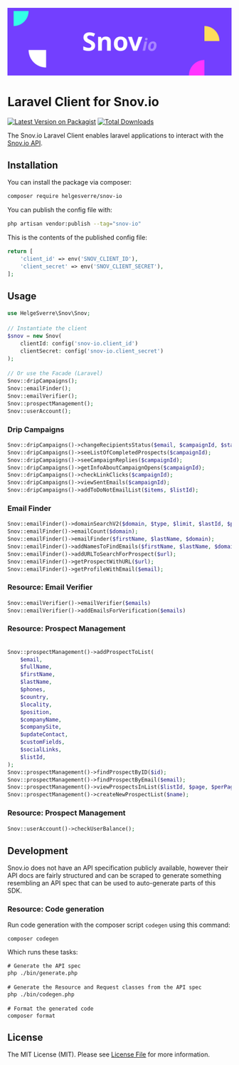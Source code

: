 <p align="center"><img src="./art/header.png"></p>

# Laravel Client for Snov.io

[![Latest Version on Packagist](https://img.shields.io/packagist/v/helgesverre/snov-io.svg?style=flat-square)](https://packagist.org/packages/helgesverre/snov-io)
[![Total Downloads](https://img.shields.io/packagist/dt/helgesverre/snov-io.svg?style=flat-square)](https://packagist.org/packages/helgesverre/snov-io)

The Snov.io Laravel Client enables laravel applications to interact with the [Snov.io API](https://snov.io/api).

## Installation

You can install the package via composer:

```bash
composer require helgesverre/snov-io
```

You can publish the config file with:

```bash
php artisan vendor:publish --tag="snov-io"
```

This is the contents of the published config file:

```php
return [
    'client_id' => env('SNOV_CLIENT_ID'),
    'client_secret' => env('SNOV_CLIENT_SECRET'),
];
```

## Usage

```php
use HelgeSverre\Snov\Snov;

// Instantiate the client
$snov = new Snov(
    clientId: config('snov-io.client_id')
    clientSecret: config('snov-io.client_secret')
);

// Or use the Facade (Laravel)
Snov::dripCampaigns();
Snov::emailFinder();
Snov::emailVerifier();
Snov::prospectManagement();
Snov::userAccount();
```

### Drip Campaigns

```php
Snov::dripCampaigns()->changeRecipientsStatus($email, $campaignId, $status);
Snov::dripCampaigns()->seeListOfCompletedProspects($campaignId);
Snov::dripCampaigns()->seeCampaignReplies($campaignId);
Snov::dripCampaigns()->getInfoAboutCampaignOpens($campaignId);
Snov::dripCampaigns()->checkLinkClicks($campaignId);
Snov::dripCampaigns()->viewSentEmails($campaignId);
Snov::dripCampaigns()->addToDoNotEmailList($items, $listId);
```

### Email Finder

```php
Snov::emailFinder()->domainSearchV2($domain, $type, $limit, $lastId, $positions);
Snov::emailFinder()->emailCount($domain);
Snov::emailFinder()->emailFinder($firstName, $lastName, $domain);
Snov::emailFinder()->addNamesToFindEmails($firstName, $lastName, $domain);
Snov::emailFinder()->addURLToSearchForProspect($url);
Snov::emailFinder()->getProspectWithURL($url);
Snov::emailFinder()->getProfileWithEmail($email);
```

### Resource: Email Verifier

```php
Snov::emailVerifier()->emailVerifier($emails)
Snov::emailVerifier()->addEmailsForVerification($emails)
```

### Resource: Prospect Management

```php

Snov::prospectManagement()->addProspectToList(
    $email,
    $fullName,
    $firstName,
    $lastName,
    $phones,
    $country,
    $locality,
    $position,
    $companyName,
    $companySite,
    $updateContact,
    $customFields,
    $socialLinks,
    $listId,
);
Snov::prospectManagement()->findProspectByID($id);
Snov::prospectManagement()->findProspectByEmail($email);
Snov::prospectManagement()->viewProspectsInList($listId, $page, $perPage);
Snov::prospectManagement()->createNewProspectList($name);
```

### Resource: Prospect Management

```php
Snov::userAccount()->checkUserBalance();
```

## Development

Snov.io does not have an API specification publicly available, however their API docs are fairly structured and can be
scraped to generate something resembling an API spec that can be used to auto-generate parts of this SDK.

### Resource: Code generation

Run code generation with the composer script `codegen` using this command:

```shell
composer codegen 
```

Which runs these tasks:

```shell
# Generate the API spec
php ./bin/generate.php

# Generate the Resource and Request classes from the API spec
php ./bin/codegen.php

# Format the generated code
composer format 
```

## License

The MIT License (MIT). Please see [License File](LICENSE.md) for more information.

